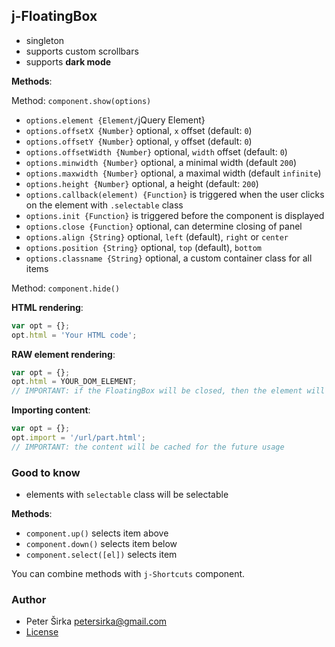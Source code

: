 ## j-FloatingBox

- singleton
- supports custom scrollbars
- supports __dark mode__

__Methods__:

Method: `component.show(options)`

- `options.element {Element/`jQuery Element}
- `options.offsetX {Number}` optional, `x` offset (default: `0`)
- `options.offsetY {Number}` optional, `y` offset (default: `0`)
- `options.offsetWidth {Number}` optional, `width` offset (default: `0`)
- `options.minwidth {Number}` optional, a minimal width (default `200`)
- `options.maxwidth {Number}` optional, a maximal width (default `infinite`)
- `options.height {Number}` optional, a height (default: `200`)
- `options.callback(element) {Function}` is triggered when the user clicks on the element with `.selectable` class
- `options.init {Function}` is triggered before the component is displayed
- `options.close {Function}` optional, can determine closing of panel
- `options.align {String}` optional, `left` (default), `right` or `center`
- `options.position {String}` optional, `top` (default), `bottom`
- `options.classname {String}` optional, a custom container class for all items

Method: `component.hide()`

__HTML rendering__:

```js
var opt = {};
opt.html = 'Your HTML code';
```

__RAW element rendering__:

```js
var opt = {};
opt.html = YOUR_DOM_ELEMENT;
// IMPORTANT: if the FloatingBox will be closed, then the element will be moved to the previous parent.
```

__Importing content__:

```js
var opt = {};
opt.import = '/url/part.html';
// IMPORTANT: the content will be cached for the future usage
```

### Good to know

- elements with `selectable` class will be selectable

__Methods__:

- `component.up()` selects item above
- `component.down()` selects item below
- `component.select([el])` selects item

You can combine methods with `j-Shortcuts` component.

### Author

- Peter Širka <petersirka@gmail.com>
- [License](https://www.totaljs.com/license/)